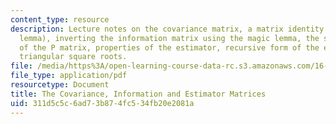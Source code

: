 ```yaml
---
content_type: resource
description: Lecture notes on the covariance matrix, a matrix identity (the magic
  lemma), inverting the information matrix using the magic lemma, the square root
  of the P matrix, properties of the estimator, recursive form of the estimator, and
  triangular square roots.
file: /media/https%3A/open-learning-course-data-rc.s3.amazonaws.com/16-346-astrodynamics-fall-2008/311d5c5c6ad73b874fc534fb20e2081a_lec_22.pdf
file_type: application/pdf
resourcetype: Document
title: The Covariance, Information and Estimator Matrices
uid: 311d5c5c-6ad7-3b87-4fc5-34fb20e2081a
---
```

